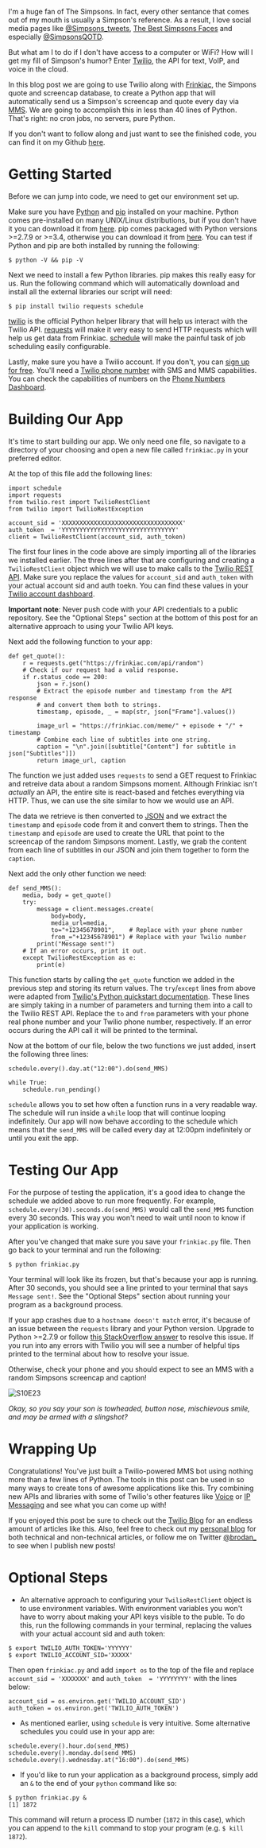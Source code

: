 I'm a huge fan of The Simpsons. In fact, every other sentance that comes out of my mouth is usually a Simpson's reference. As a result, I love social media pages like [@Simpsons_tweets](https://twitter.com/Simpsons_tweets), [The Best Simpsons Faces](https://www.facebook.com/TheBestSimpsonsFaces/) and especially [@SimpsonsQOTD](https://twitter.com/SimpsonsQOTD?ref_src=twsrc%5Egoogle%7Ctwcamp%5Eserp%7Ctwgr%5Eauthor).

But what am I to do if I don't have access to a computer or WiFi? How will I get my fill of Simpson's humor? Enter [Twilio](https://www.twilio.com), the API for text, VoIP, and voice in the cloud. 

In this blog post we are going to use Twilio along with [Frinkiac](https://frinkiac.com/), the Simpons quote and screencap database, to create a Python app that will automatically send us a Simpson's screencap and quote every day via [MMS](https://en.wikipedia.org/wiki/Multimedia_Messaging_Service). We are going to accomplish this in less than 40 lines of Python. That's right: no cron jobs, no servers, pure Python.

If you don't want to follow along and just want to see the finished code, you can find it on my Github [here](https://github.com/Brodan/FrinkiacMMSBot).

# Getting Started

Before we can jump into code, we need to get our environment set up. 

Make sure you have [Python](https://www.python.org/) and [pip](https://pip.pypa.io/en/stable/#) installed on your machine.
Python comes pre-installed on many UNIX/Linux distributions, but if you don't have it you can download it from [here](https://www.python.org/downloads/). pip comes packaged with Python versions >=2.7.9 or >=3.4, otherwise you can download it from [here](https://pip.pypa.io/en/stable/installing/). You can test if Python and pip are both installed by running the following:
```
$ python -V && pip -V
```

Next we need to install a few Python libraries. pip makes this really easy for us. Run the following command which will automatically download and install all the external libraries our script will need:

```
$ pip install twilio requests schedule

```
[twilio](https://www.twilio.com/docs/libraries/python) is the official Python helper library that will help us interact with the Twilio API. [requests](http://docs.python-requests.org/en/master/) will make it very easy to send HTTP requests which will help us get data from Frinkiac. [schedule](https://pypi.python.org/pypi/schedule
) will make the painful task of job scheduling easily configurable. 

Lastly, make sure you have a Twilio account. If you don't, you can [sign up for free](https://www.twilio.com/try-twilio). You'll need a [Twilio phone number](https://www.twilio.com/help/faq/phone-numbers) with SMS and MMS capabilities. You can check the capabilities of numbers on the [Phone Numbers Dashboard](https://www.twilio.com/console/phone-numbers/dashboard).

# Building Our App

It's time to start building our app. We only need one file, so navigate to a directory of your choosing and open a new file called `frinkiac.py` in your preferred editor.

At the top of this file add the following lines:

```
import schedule
import requests
from twilio.rest import TwilioRestClient
from twilio import TwilioRestException

account_sid = 'XXXXXXXXXXXXXXXXXXXXXXXXXXXXXXXXXX'
auth_token  = 'YYYYYYYYYYYYYYYYYYYYYYYYYYYYYYYY'
client = TwilioRestClient(account_sid, auth_token)
```

The first four lines in the code above are simply importing all of the libraries we installed earlier. The three lines after that are configuring and creating a `TwilioRestClient` object which we will use to make calls to the [Twilio REST API](https://www.twilio.com/docs/api/rest). Make sure you replace the values for `account_sid` and `auth_token` with your actual account sid and auth toekn. You can find these values in your [Twilio account dashboard](https://www.twilio.com/console).

**Important note**: Never push code with your API credentials to a public repository. See the "Optional Steps" section at the bottom of this post for an alternative approach to using your Twilio API keys.

Next add the following function to your app:
```
def get_quote():
    r = requests.get("https://frinkiac.com/api/random")
    # Check if our request had a valid response.
    if r.status_code == 200:
        json = r.json()
        # Extract the episode number and timestamp from the API response
        # and convert them both to strings.
        timestamp, episode, _ = map(str, json["Frame"].values())

        image_url = "https://frinkiac.com/meme/" + episode + "/" + timestamp
        # Combine each line of subtitles into one string.
        caption = "\n".join([subtitle["Content"] for subtitle in json["Subtitles"]])
        return image_url, caption
```
The function we just added uses `requests` to send a GET request to Frinkiac and retreive data about a random Simpsons moment. Although Frinkiac isn't *actually* an API, the entire site is react-based and fetches everything via HTTP. Thus, we can use the site similar to how we would use an API.

The data we retrieve is then converted to [JSON](http://www.json.org/) and we extract the `timestamp` and `episode` code from it and convert them to strings. Then the `timestamp` and `episode` are used to create the URL that point to the screencap of the random Simpsons moment. Lastly, we grab the content from each line of subtitles in our JSON and join them together to form the `caption`.

Next add the only other function we need:
```
def send_MMS():
    media, body = get_quote()
    try:
        message = client.messages.create(
            body=body,
            media_url=media,
            to="+12345678901",    # Replace with your phone number
            from_="+12345678901") # Replace with your Twilio number
        print("Message sent!")
    # If an error occurs, print it out.
    except TwilioRestException as e:
        print(e)
```
This function starts by calling the `get_quote` function we added in the previous step and storing its return values. The `try`/`except` lines from above were adapted from [Twilio's Python quickstart documentation](https://www.twilio.com/docs/quickstart/python/sms/sending-via-rest). These lines are simply taking in a number of parameters and turning them into a call to the Twilio REST API. Replace the `to` and `from` parameters with your phone real phone number and your Twilio phone number, respectively.
If an error occurs during the API call it will be printed to the terminal.


Now at the bottom of our file, below the two functions we just added, insert the following three lines:
```
schedule.every().day.at("12:00").do(send_MMS)

while True:
    schedule.run_pending()
```
`schedule` allows you to set how often a function runs in a very readable way. The schedule will run inside a `while` loop that will continue looping indefinitely. Our app will now behave according to the schedule which means that the `send_MMS` will be called every day at 12:00pm indefinitely or until you exit the app.

# Testing Our App
For the purpose of testing the application, it's a good idea to change the schedule we added above to run more frequently. For example, ```schedule.every(30).seconds.do(send_MMS)``` would call the `send_MMS` function every 30 seconds. This way you won't need to wait until noon to know if your application is working. 

After you've changed that make sure you save your `frinkiac.py` file. Then go back to your terminal and run the following:

```
$ python frinkiac.py
```
Your terminal will look like its frozen, but that's because your app is running. After 30 seconds, you should see a line printed to your terminal that says `Message sent!`. See the "Optional Steps" section about running your program as a background process.

If your app crashes due to a `hostname doesn't match` error, it's because of an issue between the `requests` library and your Python version. Upgrade to Python >=2.7.9 or follow [this StackOverflow answer](https://stackoverflow.com/questions/18578439/using-requests-with-tls-doesnt-give-sni-support/18579484#18579484) to resolve this issue. If you run into any errors with Twilio you will see a number of helpful tips printed to the terminal about how to resolve your issue.

Otherwise, check your phone and you should expect to see an MMS with a random Simpsons screencap and caption!

![S10E23](https://frinkiac.com/img/S11E02/921960.jpg)

*Okay, so you say your son is towheaded, button nose, mischievous smile, and may be armed with a slingshot?*

# Wrapping Up

Congratulations! You've just built a Twilio-powered MMS bot using nothing more than a few lines of Python. The tools in this post can be used in so many ways to create tons of awesome applications like this. Try combining new APIs and libraries with some of Twilio's other features like [Voice](https://www.twilio.com/voice) or [IP Messaging](https://www.twilio.com/ip-messaging) and see what you can come up with!

If you enjoyed this post be sure to check out the [Twilio Blog](https://www.twilio.com/blog/) for an endless amount of articles like this. Also, feel free to check out my [personal blog](https://brodan.biz/blog/) for both technical and non-technical articles, or follow me on Twitter [@brodan_](https://twitter.com/Brodan_) to see when I publish new posts!


# Optional Steps

* An alternative approach to configuring your `TwilioRestClient` object is to use environment variables. With environment variables you won't have to worry about making your API keys visible to the puble. To do this, run the following commands in your terminal, replacing the values with your actual account sid and auth token:
```
$ export TWILIO_AUTH_TOKEN='YYYYYY'
$ export TWILIO_ACCOUNT_SID='XXXXX'
```
Then open `frinkiac.py` and add `import os` to the top of the file and replace `account_sid = 'XXXXXXX'` and `auth_token  = 'YYYYYYYY'` with the lines below:
```
account_sid = os.environ.get('TWILIO_ACCOUNT_SID')
auth_token = os.environ.get('TWILIO_AUTH_TOKEN')
```

* As mentioned earlier, using `schedule` is very intuitive. Some alternative schedules you could use in your app are:
```
schedule.every().hour.do(send_MMS)
schedule.every().monday.do(send_MMS)
schedule.every().wednesday.at("16:00").do(send_MMS)
```

* If you'd like to run your application as a background process, simply add an `&` to the end of your `python` command like so:
```
$ python frinkiac.py &
[1] 1872
```
This command will return a process ID number (`1872` in this case), which you can append to the `kill` command to stop your program (e.g. `$ kill 1872`).
